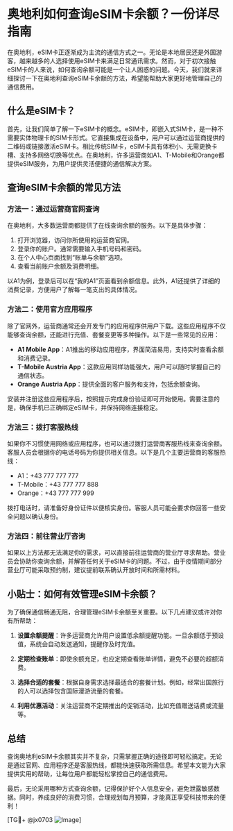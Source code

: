 # 奥地利如何查询eSIM卡余额？一份详尽指南

在奥地利，eSIM卡正逐渐成为主流的通信方式之一。无论是本地居民还是外国游客，越来越多的人选择使用eSIM卡来满足日常通讯需求。然而，对于初次接触eSIM卡的人来说，如何查询余额可能是一个让人困惑的问题。今天，我们就来详细探讨一下在奥地利查询eSIM卡余额的方法，希望能帮助大家更好地管理自己的通信费用。

## 什么是eSIM卡？

首先，让我们简单了解一下eSIM卡的概念。eSIM卡，即嵌入式SIM卡，是一种不需要实体物理卡的SIM卡形式。它直接集成在设备中，用户可以通过运营商提供的二维码或链接激活eSIM卡。相比传统SIM卡，eSIM卡具有体积小、无需更换卡槽、支持多网络切换等优点。在奥地利，许多运营商如A1、T-Mobile和Orange都提供eSIM服务，为用户提供灵活便捷的通信解决方案。

## 查询eSIM卡余额的常见方法

### 方法一：通过运营商官网查询

在奥地利，大多数运营商都提供了在线查询余额的服务。以下是具体步骤：

1. 打开浏览器，访问你所使用的运营商官网。
2. 登录你的账户。通常需要输入手机号码和密码。
3. 在个人中心页面找到“账单与余额”选项。
4. 查看当前账户余额及消费明细。

以A1为例，登录后可以在“我的A1”页面看到余额信息。此外，A1还提供了详细的消费记录，方便用户了解每一笔支出的具体情况。

### 方法二：使用官方应用程序

除了官网外，运营商通常还会开发专门的应用程序供用户下载。这些应用程序不仅能够查询余额，还能进行充值、套餐变更等多种操作。以下是一些常见的应用：

- **A1 Mobile App**：A1推出的移动应用程序，界面简洁易用，支持实时查看余额和消费记录。
- **T-Mobile Austria App**：这款应用同样功能强大，用户可以随时掌握自己的通信状态。
- **Orange Austria App**：提供全面的客户服务和支持，包括余额查询。

安装并注册这些应用程序后，按照提示完成身份验证即可开始使用。需要注意的是，确保手机已正确绑定eSIM卡，并保持网络连接稳定。

### 方法三：拨打客服热线

如果你不习惯使用网络或应用程序，也可以通过拨打运营商客服热线来查询余额。客服人员会根据你的电话号码为你提供相关信息。以下是几个主要运营商的客服热线：

- A1：+43 777 777 777
- T-Mobile：+43 777 777 888
- Orange：+43 777 777 999

拨打电话时，请准备好身份证件以便核实身份。客服人员可能会要求你回答一些安全问题以确认身份。

### 方法四：前往营业厅咨询

如果以上方法都无法满足你的需求，可以直接前往运营商的营业厅寻求帮助。营业员会协助你查询余额，并解答任何关于eSIM卡的问题。不过，由于疫情期间部分营业厅可能采取预约制，建议提前联系确认开放时间和所需材料。

## 小贴士：如何有效管理eSIM卡余额？

为了确保通信畅通无阻，合理管理eSIM卡余额至关重要。以下几点建议或许对你有所帮助：

1. **设置余额提醒**：许多运营商允许用户设置低余额提醒功能。一旦余额低于预设值，系统会自动发送通知，提醒你及时充值。
   
2. **定期检查账单**：即使余额充足，也应定期查看账单详情，避免不必要的超额消费。

3. **选择合适的套餐**：根据自身需求选择最适合的套餐计划。例如，经常出国旅行的人可以选择包含国际漫游流量的套餐。

4. **利用优惠活动**：关注运营商不定期推出的促销活动，比如充值赠送话费或流量等。

## 总结

查询奥地利eSIM卡余额其实并不复杂，只需掌握正确的途径即可轻松搞定。无论是通过官网、应用程序还是客服热线，都能快速获取所需信息。希望本文能为大家提供实用的帮助，让每位用户都能轻松掌控自己的通信费用。

最后，无论采用哪种方式查询余额，记得保护好个人信息安全，避免泄露敏感数据。同时，养成良好的消费习惯，合理规划每月预算，才能真正享受科技带来的便利！

[TG💪+ @jx0703 ![Image](https://github.com/user-attachments/assets/dbca1d08-cadb-493c-b0ec-ad6f7a83f270)]